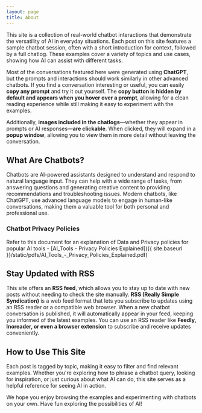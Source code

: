```yaml
---
layout: page
title: About
---
```


This site is a collection of real-world chatbot interactions that demonstrate the versatility of AI in everyday situations. Each post on this site features a sample chatbot session, often with a short introduction for context, followed by a full chatlog. These examples cover a variety of topics and use cases, showing how AI can assist with different tasks.  

Most of the conversations featured here were generated using **ChatGPT**, but the prompts and interactions should work similarly in other advanced chatbots. If you find a conversation interesting or useful, you can easily **copy any prompt** and try it out yourself. The **copy button is hidden by default and appears when you hover over a prompt**, allowing for a clean reading experience while still making it easy to experiment with the examples.  

Additionally, **images included in the chatlogs**—whether they appear in prompts or AI responses—**are clickable**. When clicked, they will expand in a **popup window**, allowing you to view them in more detail without leaving the conversation.  

## What Are Chatbots?  

Chatbots are AI-powered assistants designed to understand and respond to natural language input. They can help with a wide range of tasks, from answering questions and generating creative content to providing recommendations and troubleshooting issues. Modern chatbots, like ChatGPT, use advanced language models to engage in human-like conversations, making them a valuable tool for both personal and professional use.  

### Chatbot Privacy Policies

Refer to this document for an explanation of Data and Privacy policies for popular AI tools - [AI_Tools - Privacy Policies Explained]({{ site.baseurl }}/static/pdfs/AI_Tools_-_Privacy_Policies_Explained.pdf)

## Stay Updated with RSS  

This site offers an **RSS feed**, which allows you to stay up to date with new posts without needing to check the site manually. **RSS (Really Simple Syndication)** is a web feed format that lets you subscribe to updates using an RSS reader or a compatible web browser. When a new chatbot conversation is published, it will automatically appear in your feed, keeping you informed of the latest examples. You can use an RSS reader like **Feedly, Inoreader, or even a browser extension** to subscribe and receive updates conveniently.  

## How to Use This Site  

Each post is tagged by topic, making it easy to filter and find relevant examples. Whether you're exploring how to phrase a chatbot query, looking for inspiration, or just curious about what AI can do, this site serves as a helpful reference for seeing AI in action.  

We hope you enjoy browsing the examples and experimenting with chatbots on your own. Have fun exploring the possibilities of AI!